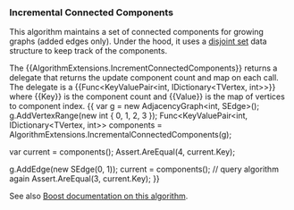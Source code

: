 ### Incremental Connected Components

This algorithm maintains a set of connected components for growing graphs (added edges only). Under the hood, it uses a [disjoint set](http___en.wikipedia.org_wiki_Disjoint-set_data_structure.md) data structure to keep track of the components.

The {{AlgorithmExtensions.IncrementConnectedComponents}} returns a delegate that returns the update component count and map on each call. The delegate is a {{Func<KeyValuePair<int, IDictionary<TVertex, int>>}} where {{Key}} is the component count and {{Value}} is the map of vertices to component index.
{{
var g = new AdjacencyGraph<int, SEdge<int>>();
g.AddVertexRange(new int[]() { 0, 1, 2, 3 });
Func<KeyValuePair<int, IDictionary<TVertex, int>> components = AlgorithmExtensions.IncrementalConnectedComponents(g);

var current = components();
Assert.AreEqual(4, current.Key);

g.AddEdge(new SEdge<int>(0, 1));
current = components(); // query algorithm again
Assert.AreEqual(3, current.Key);
}}

See also [Boost documentation on this algorithm](http___boost.sourceforge.net_libs_graph_doc_incremental_components.html.md).